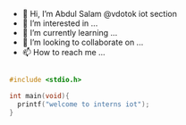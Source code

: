 - 👋 Hi, I’m Abdul Salam @vdotok iot section
- 👀 I’m interested in ...
- 🌱 I’m currently learning ...
- 💞️ I’m looking to collaborate on ...
- 📫 How to reach me ...

<!---
it is a ✨ special ✨ repository because its `README.md` (this file) appears on your GitHub profile.
You can click the Preview link to take a look at your changes.
--->
```c

#include <stdio.h>

int main(void){
  printf("welcome to interns iot");
}
```
